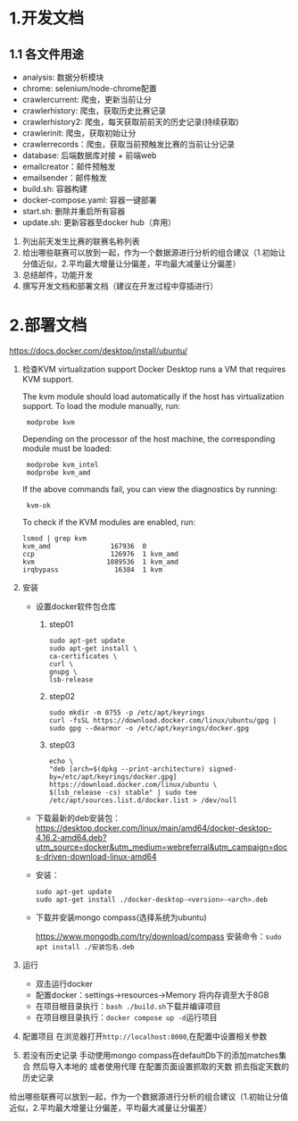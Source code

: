 # 1.开发文档

## 1.1 各文件用途

- analysis: 数据分析模块
- chrome: selenium/node-chrome配置
- crawlercurrent: 爬虫，更新当前让分
- crawlerhistory: 爬虫，获取历史比赛记录
- crawlerhistory2: 爬虫，每天获取前前天的历史记录(持续获取)
- crawlerinit: 爬虫，获取初始让分
- crawlerrecords：爬虫，获取当前预触发比赛的当前让分记录
- database: 后端数据库对接 + 前端web
- emailcreator：邮件预触发
- emailsender：邮件触发
- build.sh: 容器构建
- docker-compose.yaml: 容器一键部署
- start.sh: 删除并重启所有容器
- update.sh: 更新容器至docker hub（弃用）




1. 列出前天发生比赛的联赛名称列表
2. 给出哪些联赛可以放到一起，作为一个数据源进行分析的组合建议（1.初始让分值近似，2.平均最大增量让分偏差，平均最大减量让分偏差）
3. 总结邮件，功能开发
4. 撰写开发文档和部署文档（建议在开发过程中穿插进行）


# 2.部署文档
https://docs.docker.com/desktop/install/ubuntu/
1. 检查KVM virtualization support
    Docker Desktop runs a VM that requires KVM support.
    
    The kvm module should load automatically if the host has virtualization support. To load the module manually, run:
    ```
     modprobe kvm
    ```
    Depending on the processor of the host machine, the corresponding module must be loaded:
    ```
     modprobe kvm_intel  
     modprobe kvm_amd  
    ```
    If the above commands fail, you can view the diagnostics by running:
    ```
     kvm-ok
    ```
    To check if the KVM modules are enabled, run:
    ```
    lsmod | grep kvm
    kvm_amd               167936  0
    ccp                   126976  1 kvm_amd
    kvm                  1089536  1 kvm_amd
    irqbypass              16384  1 kvm
    ```
2. 安装
   - 设置docker软件包仓库
     1. step01
        ```
        sudo apt-get update
        sudo apt-get install \
        ca-certificates \
        curl \
        gnupg \
        lsb-release
        ```
     2. step02
        ```
        sudo mkdir -m 0755 -p /etc/apt/keyrings
        curl -fsSL https://download.docker.com/linux/ubuntu/gpg | sudo gpg --dearmor -o /etc/apt/keyrings/docker.gpg
        ```
     3. step03
        ```
        echo \
        "deb [arch=$(dpkg --print-architecture) signed-by=/etc/apt/keyrings/docker.gpg] https://download.docker.com/linux/ubuntu \
        $(lsb_release -cs) stable" | sudo tee /etc/apt/sources.list.d/docker.list > /dev/null
        ```
   - 下载最新的deb安装包：https://desktop.docker.com/linux/main/amd64/docker-desktop-4.16.2-amd64.deb?utm_source=docker&utm_medium=webreferral&utm_campaign=docs-driven-download-linux-amd64

   - 安装：
     ```
     sudo apt-get update
     sudo apt-get install ./docker-desktop-<version>-<arch>.deb
     ```
   - 下载并安装mongo compass(选择系统为ubuntu)
   
     https://www.mongodb.com/try/download/compass
     安装命令：`sudo apt install ./安装包名.deb`
3. 运行
   - 双击运行docker 
   - 配置docker：settings->resources->Memory 将内存调至大于8GB
   - 在项目根目录执行：`bash ./build.sh`下载并编译项目
   - 在项目根目录执行：`docker compose up -d`运行项目
4. 配置项目
在浏览器打开`http://localhost:8000`,在配置中设置相关参数
5. 若没有历史记录
手动使用mongo compass在defaultDb下的添加matches集合 然后导入本地的
或者使用代理 在配置页面设置抓取的天数 抓去指定天数的历史记录



给出哪些联赛可以放到一起，作为一个数据源进行分析的组合建议（1.初始让分值近似，2.平均最大增量让分偏差，平均最大减量让分偏差）